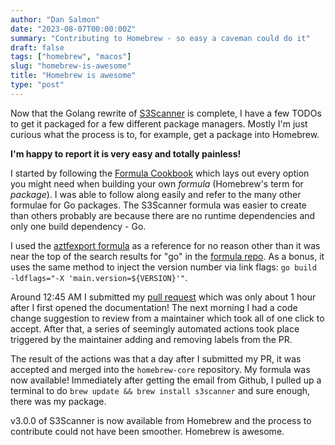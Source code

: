 ```yaml
---
author: "Dan Salmon"
date: "2023-08-07T00:00:00Z"
summary: "Contributing to Homebrew - so easy a caveman could do it"
draft: false
tags: ["homebrew", "macos"]
slug: "homebrew-is-awesome"
title: "Homebrew is awesome"
type: "post"
---
```


Now that the Golang rewrite of [S3Scanner](https://github.com/sa7mon/S3Scanner) is complete, I have a few TODOs to get it packaged for a few different package managers. Mostly I'm just curious what the process is to, for example, get a package into Homebrew.

**I'm happy to report it is very easy and totally painless!**

I started by following the [Formula Cookbook](https://docs.brew.sh/Formula-Cookbook) which lays out every option you might need when building your own *formula* (Homebrew's term for *package*). I was able to follow along easily and refer to the many other formulae for Go packages. The S3Scanner formula was easier to create than others probably are because there are no runtime dependencies and only one build dependency - Go.

I used the [aztfexport formula](https://github.com/Homebrew/homebrew-core/blob/master/Formula/aztfexport.rb) as a reference for no reason other than it was near the top of the search results for "go" in the [formula repo](https://github.com/Homebrew/homebrew-core). As a bonus, it uses the same method to inject the version number via link flags: `go build -ldflags="-X 'main.version=${VERSION}'"`.

Around 12:45 AM I submitted my [pull request](https://github.com/Homebrew/homebrew-core/pull/138025) which was only about 1 hour after I first opened the documentation! The next morning I had a code change suggestion to review from a maintainer which took all of one click to accept. After that, a series of seemingly automated actions took place triggered by the maintainer adding and removing labels from the PR.

The result of the actions was that a day after I submitted my PR, it was accepted and merged into the `homebrew-core` repository. My formula was now available! Immediately after getting the email from Github, I pulled up a terminal to do `brew update && brew install s3scanner` and sure enough, there was my package.

v3.0.0 of S3Scanner is now available from Homebrew and the process to contribute could not have been smoother. Homebrew is awesome.